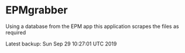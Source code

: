# EPMgrabber
Using a database from the EPM app this application scrapes the files as required


Latest backup: Sun Sep 29 10:27:01 UTC 2019
